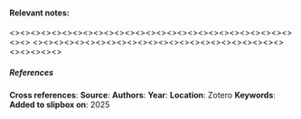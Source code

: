 #### **Relevant notes**:

<><><><><><><><><><><><><><><><><><><><><><><><><><><><><>
<><><><><><><><><><><><><><><><><><><><><><><><><><><><><>
##### References
**Cross references**:
**Source**:
**Authors**:
**Year**: 
**Location**: Zotero
**Keywords**:
**Added to slipbox on**:  2025